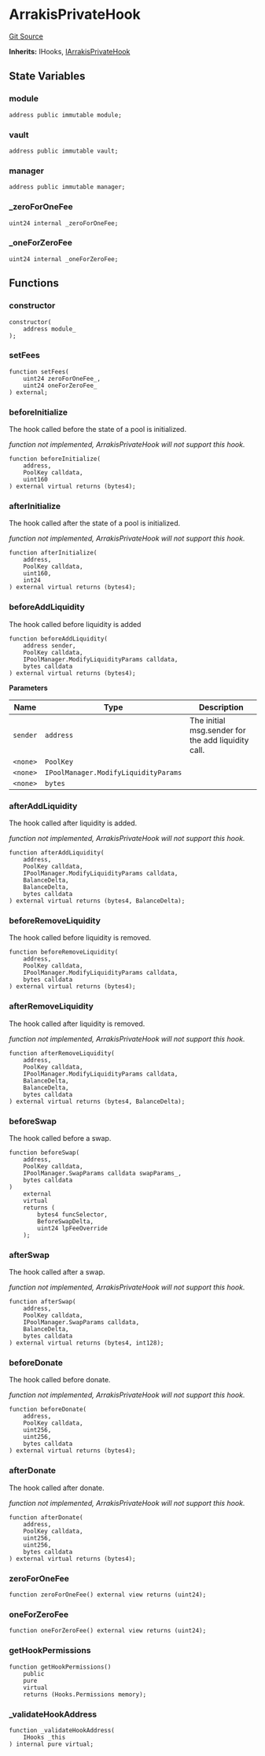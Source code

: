 # ArrakisPrivateHook
[Git Source](https://github.com/ArrakisFinance/arrakis-modular/arrakis-modular/blob/main/src/hooks/ArrakisPrivateHook.sol)

**Inherits:**
IHooks, [IArrakisPrivateHook](/autogenerated/interfaces/IArrakisPrivateHook.sol/interface.IArrakisPrivateHook.md)


## State Variables
### module

```solidity
address public immutable module;
```


### vault

```solidity
address public immutable vault;
```


### manager

```solidity
address public immutable manager;
```


### _zeroForOneFee

```solidity
uint24 internal _zeroForOneFee;
```


### _oneForZeroFee

```solidity
uint24 internal _oneForZeroFee;
```


## Functions
### constructor


```solidity
constructor(
    address module_
);
```

### setFees


```solidity
function setFees(
    uint24 zeroForOneFee_,
    uint24 oneForZeroFee_
) external;
```

### beforeInitialize

The hook called before the state of a pool is initialized.

*function not implemented, ArrakisPrivateHook will not support this hook.*


```solidity
function beforeInitialize(
    address,
    PoolKey calldata,
    uint160
) external virtual returns (bytes4);
```

### afterInitialize

The hook called after the state of a pool is initialized.

*function not implemented, ArrakisPrivateHook will not support this hook.*


```solidity
function afterInitialize(
    address,
    PoolKey calldata,
    uint160,
    int24
) external virtual returns (bytes4);
```

### beforeAddLiquidity

The hook called before liquidity is added


```solidity
function beforeAddLiquidity(
    address sender,
    PoolKey calldata,
    IPoolManager.ModifyLiquidityParams calldata,
    bytes calldata
) external virtual returns (bytes4);
```
**Parameters**

|Name|Type|Description|
|----|----|-----------|
|`sender`|`address`|The initial msg.sender for the add liquidity call.|
|`<none>`|`PoolKey`||
|`<none>`|`IPoolManager.ModifyLiquidityParams`||
|`<none>`|`bytes`||


### afterAddLiquidity

The hook called after liquidity is added.

*function not implemented, ArrakisPrivateHook will not support this hook.*


```solidity
function afterAddLiquidity(
    address,
    PoolKey calldata,
    IPoolManager.ModifyLiquidityParams calldata,
    BalanceDelta,
    BalanceDelta,
    bytes calldata
) external virtual returns (bytes4, BalanceDelta);
```

### beforeRemoveLiquidity

The hook called before liquidity is removed.


```solidity
function beforeRemoveLiquidity(
    address,
    PoolKey calldata,
    IPoolManager.ModifyLiquidityParams calldata,
    bytes calldata
) external virtual returns (bytes4);
```

### afterRemoveLiquidity

The hook called after liquidity is removed.

*function not implemented, ArrakisPrivateHook will not support this hook.*


```solidity
function afterRemoveLiquidity(
    address,
    PoolKey calldata,
    IPoolManager.ModifyLiquidityParams calldata,
    BalanceDelta,
    BalanceDelta,
    bytes calldata
) external virtual returns (bytes4, BalanceDelta);
```

### beforeSwap

The hook called before a swap.


```solidity
function beforeSwap(
    address,
    PoolKey calldata,
    IPoolManager.SwapParams calldata swapParams_,
    bytes calldata
)
    external
    virtual
    returns (
        bytes4 funcSelector,
        BeforeSwapDelta,
        uint24 lpFeeOverride
    );
```

### afterSwap

The hook called after a swap.

*function not implemented, ArrakisPrivateHook will not support this hook.*


```solidity
function afterSwap(
    address,
    PoolKey calldata,
    IPoolManager.SwapParams calldata,
    BalanceDelta,
    bytes calldata
) external virtual returns (bytes4, int128);
```

### beforeDonate

The hook called before donate.

*function not implemented, ArrakisPrivateHook will not support this hook.*


```solidity
function beforeDonate(
    address,
    PoolKey calldata,
    uint256,
    uint256,
    bytes calldata
) external virtual returns (bytes4);
```

### afterDonate

The hook called after donate.

*function not implemented, ArrakisPrivateHook will not support this hook.*


```solidity
function afterDonate(
    address,
    PoolKey calldata,
    uint256,
    uint256,
    bytes calldata
) external virtual returns (bytes4);
```

### zeroForOneFee


```solidity
function zeroForOneFee() external view returns (uint24);
```

### oneForZeroFee


```solidity
function oneForZeroFee() external view returns (uint24);
```

### getHookPermissions


```solidity
function getHookPermissions()
    public
    pure
    virtual
    returns (Hooks.Permissions memory);
```

### _validateHookAddress


```solidity
function _validateHookAddress(
    IHooks _this
) internal pure virtual;
```

